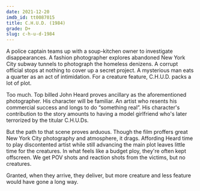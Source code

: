 ```yaml
---
date: 2021-12-20
imdb_id: tt0087015
title: C.H.U.D. (1984)
grade: D+
slug: c-h-u-d-1984
---
```


A police captain teams up with a soup-kitchen owner to investigate disappearances. A fashion photographer explores abandoned New York City subway tunnels to photograph the homeless denizens. A corrupt official stops at nothing to cover up a secret project. A mysterious man eats a quarter as an act of intimidation. For a creature feature, C.H.U.D. packs a lot of plot.

<!-- end -->

Too much. Top billed John Heard proves ancillary as the aforementioned photographer. His character will be familiar. An artist who resents his commercial success and longs to do “something real”. His character's contribution to the story amounts to having a model girlfriend who's later terrorized by the titular C.H.U.Ds.

But the path to that scene proves arduous. Though the film proffers great New York City photography and atmosphere, it drags. Affording Heard time to play discontented artist while still advancing the main plot leaves little time for the creatures. In what feels like a budget ploy, they're often kept offscreen. We get POV shots and reaction shots from the victims, but no creatures.

Granted, when they arrive, they deliver, but more creature and less feature would have gone a long way.
